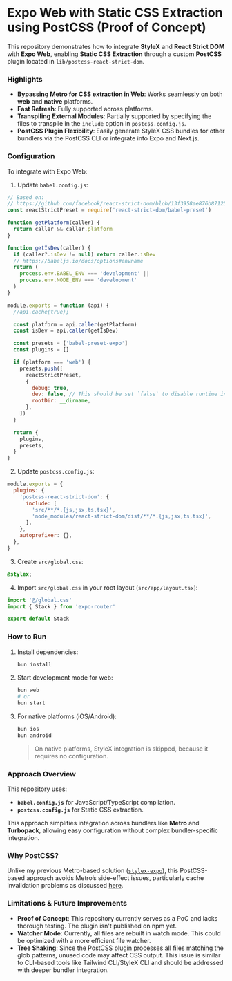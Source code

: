 # Expo Web with Static CSS Extraction using PostCSS (Proof of Concept)

This repository demonstrates how to integrate **StyleX** and **React Strict DOM** with **Expo Web**, enabling **Static CSS Extraction** through a custom **PostCSS** plugin located in `lib/postcss-react-strict-dom`.

### Highlights

- **Bypassing Metro for CSS extraction in Web**: Works seamlessly on both **web** and **native** platforms.
- **Fast Refresh**: Fully supported across platforms.
- **Transpiling External Modules**: Partially supported by specifying the files to transpile in the `include` option in `postcss.config.js`.
- **PostCSS Plugin Flexibility**: Easily generate StyleX CSS bundles for other bundlers via the PostCSS CLI or integrate into Expo and Next.js.

### Configuration

To integrate with Expo Web:

1. Update `babel.config.js`:

```js
// Based on:
// https://github.com/facebook/react-strict-dom/blob/13f3958ae876b871250b893bd6d71aae4eb38310/apps/examples/babel.config.js
const reactStrictPreset = require('react-strict-dom/babel-preset')

function getPlatform(caller) {
  return caller && caller.platform
}

function getIsDev(caller) {
  if (caller?.isDev != null) return caller.isDev
  // https://babeljs.io/docs/options#envname
  return (
    process.env.BABEL_ENV === 'development' ||
    process.env.NODE_ENV === 'development'
  )
}

module.exports = function (api) {
  //api.cache(true);

  const platform = api.caller(getPlatform)
  const isDev = api.caller(getIsDev)

  const presets = ['babel-preset-expo']
  const plugins = []

  if (platform === 'web') {
    presets.push([
      reactStrictPreset,
      {
        debug: true,
        dev: false, // This should be set `false` to disable runtime injection
        rootDir: __dirname,
      },
    ])
  }

  return {
    plugins,
    presets,
  }
}
```

2. Update `postcss.config.js`:

```js
module.exports = {
  plugins: {
    'postcss-react-strict-dom': {
      include: [
        'src/**/*.{js,jsx,ts,tsx}',
        'node_modules/react-strict-dom/dist/**/*.{js,jsx,ts,tsx}',
      ],
    },
    autoprefixer: {},
  },
}
```

3. Create `src/global.css`:

```css
@stylex;
```

4. Import `src/global.css` in your root layout (`src/app/layout.tsx`):

```typescript
import '@/global.css'
import { Stack } from 'expo-router'

export default Stack
```

### How to Run

1. Install dependencies:

   ```bash
   bun install
   ```

2. Start development mode for web:

   ```bash
   bun web
   # or
   bun start
   ```

3. For native platforms (iOS/Android):
   ```bash
   bun ios
   bun android
   ```
   > On native platforms, StyleX integration is skipped, because it requires no configuration.

### Approach Overview

This repository uses:

- **`babel.config.js`** for JavaScript/TypeScript compilation.
- **`postcss.config.js`** for Static CSS extraction.

This approach simplifies integration across bundlers like **Metro** and **Turbopack**, allowing easy configuration without complex bundler-specific integration.

### Why PostCSS?

Unlike my previous Metro-based solution ([`stylex-expo`](https://github.com/javascripter/stylex-expo)), this PostCSS-based approach avoids Metro’s side-effect issues, particularly cache invalidation problems as discussed [here](https://github.com/facebook/react-strict-dom/issues/34#issuecomment-2101256176).

### Limitations & Future Improvements

- **Proof of Concept**: This repository currently serves as a PoC and lacks thorough testing. The plugin isn't published on npm yet.
- **Watcher Mode**: Currently, all files are rebuilt in watch mode. This could be optimized with a more efficient file watcher.
- **Tree Shaking**: Since the PostCSS plugin processes all files matching the
  glob patterns, unused code may affect CSS output. This issue is similar to
  CLI-based tools like Tailwind CLI/StyleX CLI and should be addressed with
  deeper bundler integration.
